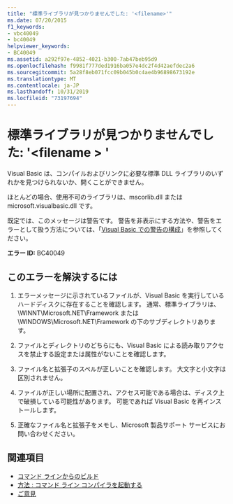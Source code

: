 ```yaml
---
title: "標準ライブラリが見つかりませんでした: '<filename>'"
ms.date: 07/20/2015
f1_keywords:
- vbc40049
- bc40049
helpviewer_keywords:
- BC40049
ms.assetid: a292f97e-4852-4021-b300-7ab47beb95d9
ms.openlocfilehash: f9981f777ded1916ba057e4dc2f4d42aefdec2a6
ms.sourcegitcommit: 5a28f8eb071fcc09b045b0c4ae4b96898673192e
ms.translationtype: MT
ms.contentlocale: ja-JP
ms.lasthandoff: 10/31/2019
ms.locfileid: "73197694"
---
```

# <a name="could-not-find-standard-library-filename"></a>標準ライブラリが見つかりませんでした: '\<filename > '
Visual Basic は、コンパイルおよびリンクに必要な標準 DLL ライブラリのいずれかを見つけられないか、開くことができません。  
  
 ほとんどの場合、使用不可のライブラリは、mscorlib.dll または microsoft.visualbasic.dll です。  
  
 既定では、このメッセージは警告です。 警告を非表示にする方法や、警告をエラーとして扱う方法については、「[Visual Basic での警告の構成](/visualstudio/ide/configuring-warnings-in-visual-basic)」を参照してください。  
  
 **エラー ID:** BC40049  
  
## <a name="to-correct-this-error"></a>このエラーを解決するには  
  
1. エラーメッセージに示されているファイルが、Visual Basic を実行しているハードディスクに存在することを確認します。 通常、標準ライブラリは、\WINNT\Microsoft.NET\Framework または \WINDOWS\Microsoft.NET\Framework の下のサブディレクトリあります。  
  
2. ファイルとディレクトリのどちらにも、Visual Basic による読み取りアクセスを禁止する設定または属性がないことを確認します。  
  
3. ファイル名と拡張子のスペルが正しいことを確認します。 大文字と小文字は区別されません。  
  
4. ファイルが正しい場所に配置され、アクセス可能である場合は、ディスク上で破損している可能性があります。 可能であれば Visual Basic を再インストールします。  
  
5. 正確なファイル名と拡張子をメモし、Microsoft 製品サポート サービスにお問い合わせください。  
  
## <a name="see-also"></a>関連項目

- [コマンド ラインからのビルド](../../visual-basic/reference/command-line-compiler/building-from-the-command-line.md)
- [方法 : コマンド ライン コンパイラを起動する](../../visual-basic/reference/command-line-compiler/how-to-invoke-the-command-line-compiler.md)
- [ご意見](/visualstudio/ide/feedback-options)
